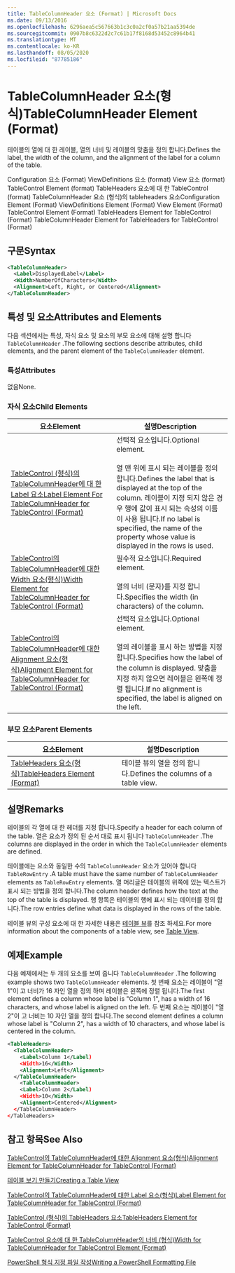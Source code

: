```yaml
---
title: TableColumnHeader 요소 (Format) | Microsoft Docs
ms.date: 09/13/2016
ms.openlocfilehash: 6296aea5c567663b1c3c0a2cf0a57b21aa5394de
ms.sourcegitcommit: 0907b8c6322d2c7c61b17f8168d53452c8964b41
ms.translationtype: MT
ms.contentlocale: ko-KR
ms.lasthandoff: 08/05/2020
ms.locfileid: "87785186"
---
```

# <a name="tablecolumnheader-element-format"></a><span data-ttu-id="42bc9-102">TableColumnHeader 요소(형식)</span><span class="sxs-lookup"><span data-stu-id="42bc9-102">TableColumnHeader Element (Format)</span></span>

<span data-ttu-id="42bc9-103">테이블의 열에 대 한 레이블, 열의 너비 및 레이블의 맞춤을 정의 합니다.</span><span class="sxs-lookup"><span data-stu-id="42bc9-103">Defines the label, the width of the column, and the alignment of the label for a column of the table.</span></span>

<span data-ttu-id="42bc9-104">Configuration 요소 (Format) ViewDefinitions 요소 (format) View 요소 (format) TableControl Element (format) TableHeaders 요소에 대 한 TableControl (format) TableColumnHeader 요소 (형식)의 tableheaders 요소</span><span class="sxs-lookup"><span data-stu-id="42bc9-104">Configuration Element (Format) ViewDefinitions Element (Format) View Element (Format) TableControl Element (Format) TableHeaders Element for TableControl (Format) TableColumnHeader Element for TableHeaders for TableControl (Format)</span></span>

## <a name="syntax"></a><span data-ttu-id="42bc9-105">구문</span><span class="sxs-lookup"><span data-stu-id="42bc9-105">Syntax</span></span>

```xml
<TableColumnHeader>
  <Label>DisplayedLabel</Label>
  <Width>NumberOfCharacters</Width>
  <Alignment>Left, Right, or Centered</Alignment>
</TableColumnHeader>
```

## <a name="attributes-and-elements"></a><span data-ttu-id="42bc9-106">특성 및 요소</span><span class="sxs-lookup"><span data-stu-id="42bc9-106">Attributes and Elements</span></span>

<span data-ttu-id="42bc9-107">다음 섹션에서는 특성, 자식 요소 및 요소의 부모 요소에 대해 설명 합니다 `TableColumnHeader` .</span><span class="sxs-lookup"><span data-stu-id="42bc9-107">The following sections describe attributes, child elements, and the parent element of the `TableColumnHeader` element.</span></span>

### <a name="attributes"></a><span data-ttu-id="42bc9-108">특성</span><span class="sxs-lookup"><span data-stu-id="42bc9-108">Attributes</span></span>

<span data-ttu-id="42bc9-109">없음</span><span class="sxs-lookup"><span data-stu-id="42bc9-109">None.</span></span>

### <a name="child-elements"></a><span data-ttu-id="42bc9-110">자식 요소</span><span class="sxs-lookup"><span data-stu-id="42bc9-110">Child Elements</span></span>

|<span data-ttu-id="42bc9-111">요소</span><span class="sxs-lookup"><span data-stu-id="42bc9-111">Element</span></span>|<span data-ttu-id="42bc9-112">설명</span><span class="sxs-lookup"><span data-stu-id="42bc9-112">Description</span></span>|
|-------------|-----------------|
|[<span data-ttu-id="42bc9-113">TableControl (형식)의 TableColumnHeader에 대 한 Label 요소</span><span class="sxs-lookup"><span data-stu-id="42bc9-113">Label Element For TableColumnHeader for TableControl (Format)</span></span>](./label-element-for-tablecolumnheader-for-tablecontrol-format.md)|<span data-ttu-id="42bc9-114">선택적 요소입니다.</span><span class="sxs-lookup"><span data-stu-id="42bc9-114">Optional element.</span></span><br /><br /> <span data-ttu-id="42bc9-115">열 맨 위에 표시 되는 레이블을 정의 합니다.</span><span class="sxs-lookup"><span data-stu-id="42bc9-115">Defines the label that is displayed at the top of the column.</span></span> <span data-ttu-id="42bc9-116">레이블이 지정 되지 않은 경우 행에 값이 표시 되는 속성의 이름이 사용 됩니다.</span><span class="sxs-lookup"><span data-stu-id="42bc9-116">If no label is specified, the name of the property whose value is displayed in the rows is used.</span></span>|
|[<span data-ttu-id="42bc9-117">TableControl의 TableColumnHeader에 대한 Width 요소(형식)</span><span class="sxs-lookup"><span data-stu-id="42bc9-117">Width Element for TableColumnHeader for TableControl (Format)</span></span>](./width-element-for-tablecolumnheader-for-tablecontrol-format.md)|<span data-ttu-id="42bc9-118">필수적 요소입니다.</span><span class="sxs-lookup"><span data-stu-id="42bc9-118">Required element.</span></span><br /><br /> <span data-ttu-id="42bc9-119">열의 너비 (문자)를 지정 합니다.</span><span class="sxs-lookup"><span data-stu-id="42bc9-119">Specifies the width (in characters) of the column.</span></span>|
|[<span data-ttu-id="42bc9-120">TableControl의 TableColumnHeader에 대한 Alignment 요소(형식)</span><span class="sxs-lookup"><span data-stu-id="42bc9-120">Alignment Element for TableColumnHeader for TableControl (Format)</span></span>](./alignment-element-for-tablecolumnheader-for-tablecontrol-format.md)|<span data-ttu-id="42bc9-121">선택적 요소입니다.</span><span class="sxs-lookup"><span data-stu-id="42bc9-121">Optional element.</span></span><br /><br /> <span data-ttu-id="42bc9-122">열의 레이블을 표시 하는 방법을 지정 합니다.</span><span class="sxs-lookup"><span data-stu-id="42bc9-122">Specifies how the label of the column is displayed.</span></span> <span data-ttu-id="42bc9-123">맞춤을 지정 하지 않으면 레이블은 왼쪽에 정렬 됩니다.</span><span class="sxs-lookup"><span data-stu-id="42bc9-123">If no alignment is specified, the label is aligned on the left.</span></span>|

### <a name="parent-elements"></a><span data-ttu-id="42bc9-124">부모 요소</span><span class="sxs-lookup"><span data-stu-id="42bc9-124">Parent Elements</span></span>

|<span data-ttu-id="42bc9-125">요소</span><span class="sxs-lookup"><span data-stu-id="42bc9-125">Element</span></span>|<span data-ttu-id="42bc9-126">설명</span><span class="sxs-lookup"><span data-stu-id="42bc9-126">Description</span></span>|
|-------------|-----------------|
|[<span data-ttu-id="42bc9-127">TableHeaders 요소(형식)</span><span class="sxs-lookup"><span data-stu-id="42bc9-127">TableHeaders Element (Format)</span></span>](./tableheaders-element-format.md)|<span data-ttu-id="42bc9-128">테이블 뷰의 열을 정의 합니다.</span><span class="sxs-lookup"><span data-stu-id="42bc9-128">Defines the columns of a table view.</span></span>|

## <a name="remarks"></a><span data-ttu-id="42bc9-129">설명</span><span class="sxs-lookup"><span data-stu-id="42bc9-129">Remarks</span></span>

<span data-ttu-id="42bc9-130">테이블의 각 열에 대 한 헤더를 지정 합니다.</span><span class="sxs-lookup"><span data-stu-id="42bc9-130">Specify a header for each column of the table.</span></span> <span data-ttu-id="42bc9-131">열은 요소가 정의 된 순서 대로 표시 됩니다 `TableColumnHeader` .</span><span class="sxs-lookup"><span data-stu-id="42bc9-131">The columns are displayed in the order in which the `TableColumnHeader` elements are defined.</span></span>

<span data-ttu-id="42bc9-132">테이블에는 요소와 동일한 수의 `TableColumnHeader` 요소가 있어야 합니다 `TableRowEntry` .</span><span class="sxs-lookup"><span data-stu-id="42bc9-132">A table must have the same number of `TableColumnHeader` elements as `TableRowEntry` elements.</span></span> <span data-ttu-id="42bc9-133">열 머리글은 테이블의 위쪽에 있는 텍스트가 표시 되는 방법을 정의 합니다.</span><span class="sxs-lookup"><span data-stu-id="42bc9-133">The column header defines how the text at the top of the table is displayed.</span></span> <span data-ttu-id="42bc9-134">행 항목은 테이블의 행에 표시 되는 데이터를 정의 합니다.</span><span class="sxs-lookup"><span data-stu-id="42bc9-134">The row entries define what data is displayed in the rows of the table.</span></span>

<span data-ttu-id="42bc9-135">테이블 뷰의 구성 요소에 대 한 자세한 내용은 [테이블 뷰](./creating-a-table-view.md)를 참조 하세요.</span><span class="sxs-lookup"><span data-stu-id="42bc9-135">For more information about the components of a table view, see [Table View](./creating-a-table-view.md).</span></span>

## <a name="example"></a><span data-ttu-id="42bc9-136">예제</span><span class="sxs-lookup"><span data-stu-id="42bc9-136">Example</span></span>

<span data-ttu-id="42bc9-137">다음 예제에서는 두 개의 요소를 보여 줍니다 `TableColumnHeader` .</span><span class="sxs-lookup"><span data-stu-id="42bc9-137">The following example shows two `TableColumnHeader` elements.</span></span> <span data-ttu-id="42bc9-138">첫 번째 요소는 레이블이 "열 1"이 고 너비가 16 자인 열을 정의 하며 레이블은 왼쪽에 정렬 됩니다.</span><span class="sxs-lookup"><span data-stu-id="42bc9-138">The first element defines a column whose label is "Column 1", has a width of 16 characters, and whose label is aligned on the left.</span></span> <span data-ttu-id="42bc9-139">두 번째 요소는 레이블이 "열 2"이 고 너비는 10 자인 열을 정의 합니다.</span><span class="sxs-lookup"><span data-stu-id="42bc9-139">The second element defines a column whose label is "Column 2", has a width of 10 characters, and whose label is centered in the column.</span></span>

```xml
<TableHeaders>
  <TableColumnHeader>
    <Label>Column 1</Label)
    <Width>16</Width>
    <Alignment>Left</Alignment>
  </TableColumnHeader>
    <TableColumnHeader>
    <Label>Column 2</Label)
    <Width>10</Width>
    <Alignment>Centered</Alignment>
  </TableColumnHeader>
</TableHeaders>
```

## <a name="see-also"></a><span data-ttu-id="42bc9-140">참고 항목</span><span class="sxs-lookup"><span data-stu-id="42bc9-140">See Also</span></span>

[<span data-ttu-id="42bc9-141">TableControl의 TableColumnHeader에 대한 Alignment 요소(형식)</span><span class="sxs-lookup"><span data-stu-id="42bc9-141">Alignment Element for TableColumnHeader for TableControl (Format)</span></span>](./alignment-element-for-tablecolumnheader-for-tablecontrol-format.md)

[<span data-ttu-id="42bc9-142">테이블 보기 만들기</span><span class="sxs-lookup"><span data-stu-id="42bc9-142">Creating a Table View</span></span>](./creating-a-table-view.md)

[<span data-ttu-id="42bc9-143">TableControl의 TableColumnHeader에 대한 Label 요소(형식)</span><span class="sxs-lookup"><span data-stu-id="42bc9-143">Label Element for TableColumnHeader for TableControl (Format)</span></span>](./label-element-for-tablecolumnheader-for-tablecontrol-format.md)

[<span data-ttu-id="42bc9-144">TableControl (형식)의 TableHeaders 요소</span><span class="sxs-lookup"><span data-stu-id="42bc9-144">TableHeaders Element for TableControl (Format)</span></span>](./tableheaders-element-format.md)

[<span data-ttu-id="42bc9-145">TableControl 요소에 대 한 TableColumnHeader의 너비 (형식)</span><span class="sxs-lookup"><span data-stu-id="42bc9-145">Width for TableColumnHeader for TableControl Element (Format)</span></span>](./width-element-for-tablecolumnheader-for-tablecontrol-format.md)

[<span data-ttu-id="42bc9-146">PowerShell 형식 지정 파일 작성</span><span class="sxs-lookup"><span data-stu-id="42bc9-146">Writing a PowerShell Formatting File</span></span>](./writing-a-powershell-formatting-file.md)
